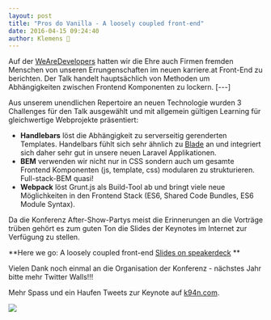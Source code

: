 ```yaml
---
layout: post
title: "Pros do Vanilla - A loosely coupled front-end"
date: 2016-04-15 09:24:40
author: Klemens 🚬
---
```

Auf der [WeAreDevelopers](http://www.wearedevelopers.org/) hatten wir die Ehre auch Firmen fremden Menschen von unseren Errungenschaften im neuen karriere.at Front-End zu berichten. Der Talk handelt hauptsächlich von Methoden um Abhängigkeiten zwischen Frontend Komponenten zu lockern. [---]

Aus unserem unendlichen Repertoire an neuen Technologie wurden 3 Challenges für den Talk ausgewählt und mit allgemein gültigen Learning für gleichwertige Webprojekte präsentiert:

- **Handlebars** löst die Abhängigkeit zu serverseitig gerenderten Templates. Handelbars fühlt sich sehr ähnlich zu [Blade](https://laravel.com/docs/5.1/blade) an und integriert sich daher sehr gut in unsere neuen Laravel Applikationen.
- **BEM** verwenden wir nicht nur in CSS sondern auch um gesamte Frontend Komponenten (js, template, css) modularen zu strukturieren. Full-stack-BEM quasi!
- **Webpack** löst Grunt.js als Build-Tool ab und bringt viele neue Möglichkeiten in den Frontend Stack (ES6, Shared Code Bundles, ES6 Module Syntax).

Da die Konferenz After-Show-Partys meist die Erinnerungen an die Vorträge trüben gehört es zum guten Ton die Slides der Keynotes im Internet zur Verfügung zu stellen.

**Here we go: A loosely coupled front-end [Slides on speakerdeck](https://speakerdeck.com/k9ordon/a-loosely-coupled-front-end) **

Vielen Dank noch einmal an die Organisation der Konferenz - nächstes Jahr bitte mehr Twitter Walls!!!

Mehr Spass und ein Haufen Tweets zur Keynote auf [k94n.com](https://k94n.com/a-loosely-coupled-front-end). 

![](//kcdn.at/dev-blog/images/a-loosely-coupled-front-end/wad.001.png)
